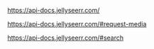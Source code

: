 https://api-docs.jellyseerr.com/

https://api-docs.jellyseerr.com/#request-media

https://api-docs.jellyseerr.com/#search